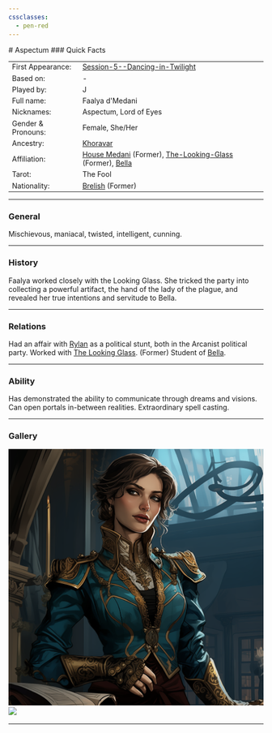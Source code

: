 ```yaml
---
cssclasses:
  - pen-red
---
```

<link rel="stylesheet" href="https://cdn.jsdelivr.net/npm/rpg-awesome@latest/css/rpg-awesome.min.css"> 
# Aspectum <i class="ra ra-bleeding-eye"></i>
### Quick Facts

|                    |                                                                                                                                                         |
| ------------------ | ------------------------------------------------------------------------------------------------------------------------------------------------------- |
| First Appearance:  | [Session-5--Dancing-in-Twilight](../-Session-Notes/-1-Gathering-Storms/Session-5--Dancing-in-Twilight.md)                                               |
| Based on:          | -                                                                                                                                                       |
| Played by:         | J                                                                                                                                                       |
| Full name:         | Faalya d'Medani                                                                                                                                         |
| Nicknames:         | Aspectum, Lord of Eyes                                                                                                                                  |
| Gender & Pronouns: | Female, She/Her                                                                                                                                         |
| Ancestry:          | [Khoravar](https://eberron.fandom.com/wiki/Half-elf)                                                                                                    |
| Affiliation:       | [House Medani](https://eberron.fandom.com/wiki/House_Medani) (Former), [The-Looking-Glass](../-Groups/The-Looking-Glass.md) (Former), [Bella](Bella.md) |
| Tarot:             | The Fool                                                                                                                                                |
| Nationality:       | [Brelish](https://eberron.fandom.com/wiki/Breland) (Former)                                                                                             |
***
### General
Mischievous, maniacal, twisted, intelligent, cunning.

***
### History
Faalya worked closely with the Looking Glass.
She tricked the party into collecting a powerful artifact, the hand of the lady of the plague, and revealed her true intentions and servitude to Bella.

***
### Relations
Had an affair with [Rylan](Rylan.md) as a political stunt, both in the Arcanist political party.
Worked with [The Looking Glass](../-Groups/The-Looking-Glass.md). (Former)
Student of [Bella](Bella.md).

***
### Ability
Has demonstrated the ability to communicate through dreams and visions. Can open portals in-between realities. Extraordinary spell casting.

***
### Gallery

![Fallya1](-images/Fallya1.png)
![](../../../../../../Pasted%20image%2020241130103105.png)
***
